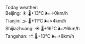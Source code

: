 Today weather:  
Beijing: ☀️ 🌡️+13°C 🌬️→0km/h  
Tianjin: 🌫  🌡️+11°C 🌬️↘4km/h  
Shijiazhuang: ☀️ 🌡️+16°C 🌬️↗6km/h  
Tangshan: ⛅️  🌡️+13°C 🌬️→8km/h  
